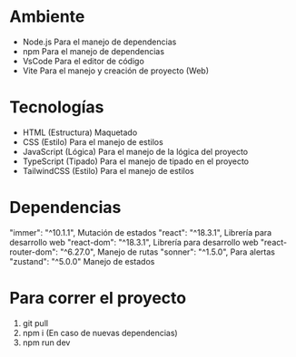 # Ambiente
- Node.js
Para el manejo de dependencias
- npm
Para el manejo de dependencias
- VsCode
Para el editor de código
- Vite 
  Para el manejo y creación de proyecto (Web)

# Tecnologías
- HTML (Estructura)
  Maquetado
- CSS (Estilo)
  Para el manejo de estilos
- JavaScript (Lógica)
  Para el manejo de la lógica del proyecto
- TypeScript (Tipado)
  Para el manejo de tipado en el proyecto
- TailwindCSS (Estilo)
  Para el manejo de estilos

# Dependencias
"immer": "^10.1.1",
Mutación de estados
"react": "^18.3.1",
Librería para desarrollo web
"react-dom": "^18.3.1",
Librería para desarrollo web
"react-router-dom": "^6.27.0",
Manejo de rutas
"sonner": "^1.5.0",
Para alertas
"zustand": "^5.0.0"
Manejo de estados

# Para correr el proyecto
1. git pull
2. npm i (En caso de nuevas dependencias)
3. npm run dev
